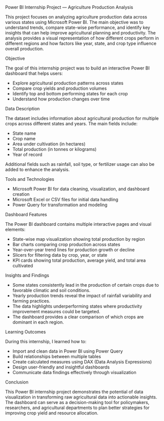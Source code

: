 Power BI Internship Project — Agriculture Production Analysis


This project focuses on analyzing agriculture production data across various states using Microsoft Power BI. The main objective was to understand trends, compare state-wise performance, and identify key insights that can help improve agricultural planning and productivity. The analysis provides a visual representation of how different crops perform in different regions and how factors like year, state, and crop type influence overall production.

 Objective

The goal of this internship project was to build an interactive Power BI dashboard that helps users:

* Explore agricultural production patterns across states
* Compare crop yields and production volumes
* Identify top and bottom performing states for each crop
* Understand how production changes over time

 Data Description

The dataset includes information about agricultural production for multiple crops across different states and years. The main fields include:

* State name
* Crop name
* Area under cultivation (in hectares)
* Total production (in tonnes or kilograms)
* Year of record

Additional fields such as rainfall, soil type, or fertilizer usage can also be added to enhance the analysis.

Tools and Technologies

* Microsoft Power BI for data cleaning, visualization, and dashboard creation
* Microsoft Excel or CSV files for initial data handling
* Power Query for transformation and modeling

Dashboard Features

The Power BI dashboard contains multiple interactive pages and visual elements:

* State-wise map visualization showing total production by region
* Bar charts comparing crop production across states
* Year-over-year trend lines for production growth or decline
* Slicers for filtering data by crop, year, or state
* KPI cards showing total production, average yield, and total area cultivated

 Insights and Findings

* Some states consistently lead in the production of certain crops due to favorable climatic and soil conditions.
* Yearly production trends reveal the impact of rainfall variability and farming practices.
* The data highlights underperforming states where productivity improvement measures could be targeted.
* The dashboard provides a clear comparison of which crops are dominant in each region.

 Learning Outcomes

During this internship, I learned how to:

* Import and clean data in Power BI using Power Query
* Build relationships between multiple tables
* Create calculated measures using DAX (Data Analysis Expressions)
* Design user-friendly and insightful dashboards
* Communicate data findings effectively through visualization

 Conclusion

This Power BI internship project demonstrates the potential of data visualization in transforming raw agricultural data into actionable insights. The dashboard can serve as a decision-making tool for policymakers, researchers, and agricultural departments to plan better strategies for improving crop yield and resource allocation.

